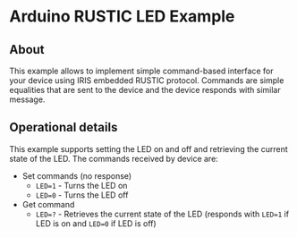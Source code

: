 # Arduino RUSTIC LED Example
## About
This example allows to implement simple command-based 
interface for your device using IRIS embedded RUSTIC 
protocol. Commands are simple equalities that are
sent to the device and the device responds with 
similar message.


## Operational details
This example supports setting the LED on and off and retrieving
the current state of the LED. The commands received by 
device are:
* Set commands (no response)
  * `LED=1` - Turns the LED on
  * `LED=0` - Turns the LED off
* Get command 
  * `LED=?` - Retrieves the current state of the LED 
    (responds with `LED=1` if LED is on and `LED=0` if LED is off)